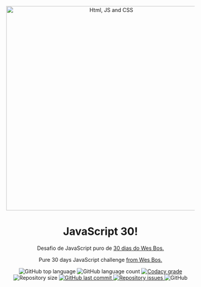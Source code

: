 <p align="center">
  <img alt="Html, JS and CSS" src="https://equaldesign.co.uk/wp-content/uploads/2019/06/transparent-html-4.png" width="546">
</p>

<h1 align="center">
  JavaScript 30!
</h1>

<p align="center">
  Desafio de JavaScript puro de <a href="https://javascript30.com/" target="_blank">30 dias do Wes Bos.</a>
</p>

<p align="center">
  Pure 30 days JavaScript challenge <a href="https://javascript30.com/" target="_blank">from Wes Bos.</a>
</p>

<p align="center">
  <img alt="GitHub top language" src="https://img.shields.io/github/languages/top/leandrovi/javascript30.svg">

  <img alt="GitHub language count" src="https://img.shields.io/github/languages/count/leandrovi/javascript30.svg">

  <a href="https://www.codacy.com/app/leandrovi/javascript30?utm_source=github.com&amp;utm_medium=referral&amp;utm_content=leandrovi/javascript30&amp;utm_campaign=Badge_Grade">
    <img alt="Codacy grade" src="https://img.shields.io/codacy/grade/04db4b43120b4d05b9b39c9d2da97300.svg">
  </a>

  <img alt="Repository size" src="https://img.shields.io/github/repo-size/leandrovi/javascript30.svg">
  <a href="https://github.com/leandrovi/javascript30/commits/master">
    <img alt="GitHub last commit" src="https://img.shields.io/github/last-commit/leandrovi/javascript30.svg">
  </a>

  <a href="https://github.com/leandrovi/javascript30/issues">
    <img alt="Repository issues" src="https://img.shields.io/github/issues/leandrovi/javascript30.svg">
  </a>

  <img alt="GitHub" src="https://img.shields.io/github/license/leandrovi/javascript30.svg">
</p>

